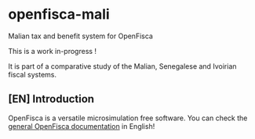 # openfisca-mali
Malian tax and benefit system for OpenFisca

This is a work in-progress ! 

It is part of a comparative study of the Malian, Senegalese and Ivoirian fiscal systems. 

## [EN] Introduction
 OpenFisca is a versatile microsimulation free software. You can check the [general OpenFisca documentation](http://openfisca.org/doc/) in English!